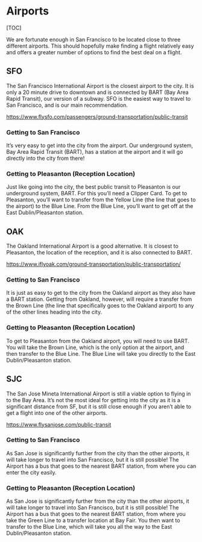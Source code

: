 # Airports

[TOC]

We are fortunate enough in San Francisco to be located close to three different airports. This should hopefully make finding a flight relatively easy and offers a greater number of options to find the best deal on a flight.

## SFO

The San Francisco International Airport is the closest airport to the city. It is only a 20 minute drive to downtown and is connected by BART (Bay Area Rapid Transit), our version of a subway. SFO is the easiest way to travel to San Francisco, and is our main recommendation.

<https://www.flysfo.com/passengers/ground-transportation/public-transit>

### Getting to San Francisco

It’s very easy to get into the city from the airport. Our underground system, Bay Area Rapid Transit (BART), has a station at the airport and it will go directly into the city from there! 

### Getting to Pleasanton (Reception Location)

Just like going into the city, the best public transit to Pleasanton is our underground system, BART. For this you’ll need a Clipper Card. To get to Pleasanton, you’ll want to transfer from the Yellow Line (the line that goes to the airport) to the Blue Line. From the Blue Line, you’ll want to get off at the East Dublin/Pleasanton station. 

## OAK

The Oakland International Airport is a good alternative. It is closest to Pleasanton, the location of the reception, and it is also connected to BART.

<https://www.iflyoak.com/ground-transportation/public-transportation/> 


### Getting to San Francisco

It is just as easy to get to the city from the Oakland airport as they also have a BART station. Getting from Oakland, however, will require a transfer from the Brown Line (the line that specifically goes to the Oakland airport) to any of the other lines heading into the city.

### Getting to Pleasanton (Reception Location)

To get to Pleasanton from the Oakland airport, you will need to use BART. You will take the Brown Line, which is the only option at the airport, and then transfer to the Blue Line. The Blue Line will take you directly to the East Dublin/Pleasanton station. 

## SJC⁠

The San Jose Mineta International Airport is still a viable option to flying in to the Bay Area. It’s not the most ideal for getting into the city as it is a significant distance from SF, but it is still close enough if you aren’t able to get a flight into one of the other airports.

<https://www.flysanjose.com/public-transit>

### Getting to San Francisco

As San Jose is significantly further from the city than the other airports, it will take longer to travel into San Francisco, but it is still possible! The Airport has a bus that goes to the nearest BART station, from where you can enter the city easily. 

### Getting to Pleasanton (Reception Location)

As San Jose is significantly further from the city than the other airports, it will take longer to travel into San Francisco, but it is still possible! The Airport has a bus that goes to the nearest BART station, from where you take the Green Line to a transfer location at Bay Fair. You then want to transfer to the Blue Line, which will take you all the way to the East Dublin/Pleasanton station.
